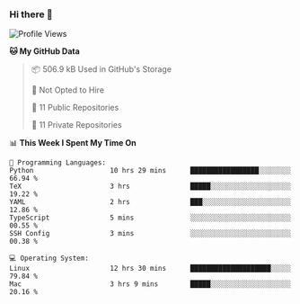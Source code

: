 ### Hi there 👋

<!--
**huayuan4396/huayuan4396** is a ✨ _special_ ✨ repository because its `README.md` (this file) appears on your GitHub profile.

Here are some ideas to get you started:

- 🔭 I’m currently working on ...
- 🌱 I’m currently learning ...
- 👯 I’m looking to collaborate on ...
- 🤔 I’m looking for help with ...
- 💬 Ask me about ...
- 📫 How to reach me: ...
- 😄 Pronouns: ...
- ⚡ Fun fact: ...
-->

<!--START_SECTION:waka-->
![Profile Views](http://img.shields.io/badge/Profile%20Views-1-blue)

**🐱 My GitHub Data** 

> 📦 506.9 kB Used in GitHub's Storage 
 > 
> 🚫 Not Opted to Hire
 > 
> 📜 11 Public Repositories 
 > 
> 🔑 11 Private Repositories 
 > 
📊 **This Week I Spent My Time On** 

```text
💬 Programming Languages: 
Python                   10 hrs 29 mins      █████████████████░░░░░░░░   66.94 % 
TeX                      3 hrs               █████░░░░░░░░░░░░░░░░░░░░   19.22 % 
YAML                     2 hrs               ███░░░░░░░░░░░░░░░░░░░░░░   12.86 % 
TypeScript               5 mins              ░░░░░░░░░░░░░░░░░░░░░░░░░   00.55 % 
SSH Config               3 mins              ░░░░░░░░░░░░░░░░░░░░░░░░░   00.38 % 

💻 Operating System: 
Linux                    12 hrs 30 mins      ████████████████████░░░░░   79.84 % 
Mac                      3 hrs 9 mins        █████░░░░░░░░░░░░░░░░░░░░   20.16 % 
```


<!--END_SECTION:waka-->
